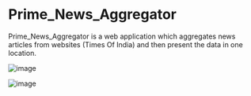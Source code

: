 # Prime_News_Aggregator

 Prime_News_Aggregator is a web application which aggregates news articles from websites (Times Of India)  and then present the data in one location.
 
 
 ![image](https://user-images.githubusercontent.com/83420072/119280794-8b92ee80-bc50-11eb-80d8-79fdcf89289d.png)

![image](https://user-images.githubusercontent.com/83420072/119280803-a36a7280-bc50-11eb-9bd9-223fe2f1f1d6.png)

 
 
 
